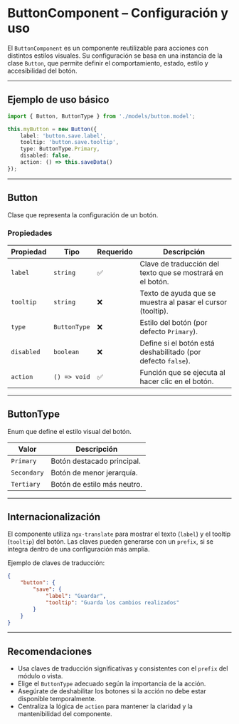 # ButtonComponent – Configuración y uso

El `ButtonComponent` es un componente reutilizable para acciones con distintos estilos visuales. Su configuración se basa en una instancia de la clase `Button`, que permite definir el comportamiento, estado, estilo y accesibilidad del botón.

---

## Ejemplo de uso básico

```ts
import { Button, ButtonType } from './models/button.model';

this.myButton = new Button({
    label: 'button.save.label',
    tooltip: 'button.save.tooltip',
    type: ButtonType.Primary,
    disabled: false,
    action: () => this.saveData()
});
```

---

## Button

Clase que representa la configuración de un botón.

### Propiedades

| Propiedad  | Tipo         | Requerido | Descripción                                                  |
| ---------- | ------------ | --------- | ------------------------------------------------------------ |
| `label`    | `string`     | ✅        | Clave de traducción del texto que se mostrará en el botón.   |
| `tooltip`  | `string`     | ❌        | Texto de ayuda que se muestra al pasar el cursor (tooltip).  |
| `type`     | `ButtonType` | ❌        | Estilo del botón (por defecto `Primary`).                    |
| `disabled` | `boolean`    | ❌        | Define si el botón está deshabilitado (por defecto `false`). |
| `action`   | `() => void` | ✅        | Función que se ejecuta al hacer clic en el botón.            |

---

## ButtonType

Enum que define el estilo visual del botón.

| Valor       | Descripción                 |
| ----------- | --------------------------- |
| `Primary`   | Botón destacado principal.  |
| `Secondary` | Botón de menor jerarquía.   |
| `Tertiary`  | Botón de estilo más neutro. |

---

## Internacionalización

El componente utiliza `ngx-translate` para mostrar el texto (`label`) y el tooltip (`tooltip`) del botón. Las claves pueden generarse con un `prefix`, si se integra dentro de una configuración más amplia.

Ejemplo de claves de traducción:

```json
{
    "button": {
        "save": {
            "label": "Guardar",
            "tooltip": "Guarda los cambios realizados"
        }
    }
}
```

---

## Recomendaciones

-   Usa claves de traducción significativas y consistentes con el `prefix` del módulo o vista.
-   Elige el `ButtonType` adecuado según la importancia de la acción.
-   Asegúrate de deshabilitar los botones si la acción no debe estar disponible temporalmente.
-   Centraliza la lógica de `action` para mantener la claridad y la mantenibilidad del componente.

